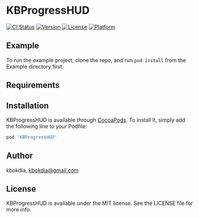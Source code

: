 # KBProgressHUD

[![CI Status](https://img.shields.io/travis/kbokdia/KBProgressHUD.svg?style=flat)](https://travis-ci.org/kbokdia/KBProgressHUD)
[![Version](https://img.shields.io/cocoapods/v/KBProgressHUD.svg?style=flat)](https://cocoapods.org/pods/KBProgressHUD)
[![License](https://img.shields.io/cocoapods/l/KBProgressHUD.svg?style=flat)](https://cocoapods.org/pods/KBProgressHUD)
[![Platform](https://img.shields.io/cocoapods/p/KBProgressHUD.svg?style=flat)](https://cocoapods.org/pods/KBProgressHUD)

## Example

To run the example project, clone the repo, and run `pod install` from the Example directory first.

## Requirements

## Installation

KBProgressHUD is available through [CocoaPods](https://cocoapods.org). To install
it, simply add the following line to your Podfile:

```ruby
pod 'KBProgressHUD'
```

## Author

kbokdia, kbokdia@gmail.com

## License

KBProgressHUD is available under the MIT license. See the LICENSE file for more info.
